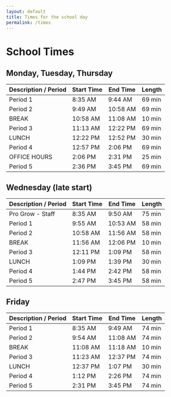 ```yaml
---
layout: default
title: Times for the school day
permalink: /times
---
```


# School Times

## Monday, Tuesday, Thursday

| Description / Period | Start Time | End Time | Length |
|----------------------|------------|----------|--------|
| Period 1             | 8:35 AM    | 9:44 AM  | 69 min |
| Period 2             | 9:49 AM    | 10:58 AM | 69 min |
| BREAK                | 10:58 AM   | 11:08 AM | 10 min |
| Period 3             | 11:13 AM   | 12:22 PM | 69 min |
| LUNCH                | 12:22 PM   | 12:52 PM | 30 min |
| Period 4             | 12:57 PM   | 2:06 PM  | 69 min |
| OFFICE HOURS          | 2:06 PM    | 2:31 PM  | 25 min |
| Period 5             | 2:36 PM    | 3:45 PM  | 69 min |

## Wednesday (late start)

| Description / Period | Start Time | End Time | Length |
|----------------------|------------|----------|--------|
| Pro Grow - Staff     | 8:35 AM    | 9:50 AM  | 75 min |
| Period 1             | 9:55 AM    | 10:53 AM | 58 min |
| Period 2             | 10:58 AM   | 11:56 AM | 58 min |
| BREAK                | 11:56 AM   | 12:06 PM | 10 min |
| Period 3             | 12:11 PM   | 1:09 PM  | 58 min |
| LUNCH                | 1:09 PM    | 1:39 PM  | 30 min |
| Period 4             | 1:44 PM    | 2:42 PM  | 58 min |
| Period 5             | 2:47 PM    | 3:45 PM  | 58 min |

## Friday

| Description / Period | Start Time | End Time | Length |
|----------------------|------------|----------|--------|
| Period 1             | 8:35 AM    | 9:49 AM  | 74 min |
| Period 2             | 9:54 AM    | 11:08 AM | 74 min |
| BREAK                | 11:08 AM   | 11:18 AM | 10 min |
| Period 3             | 11:23 AM   | 12:37 PM | 74 min |
| LUNCH                | 12:37 PM   | 1:07 PM  | 30 min |
| Period 4             | 1:12 PM    | 2:26 PM  | 74 min |
| Period 5             | 2:31 PM    | 3:45 PM  | 74 min |
